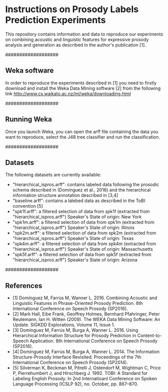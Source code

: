 # Instructions on Prosody Labels Prediction Experiments
This repository contains information and data to reproduce our experiments on combining acoustic and linguistic features for expressive prosody analysis and generation as described in the author's publication [1].

###################
## Weka software

In order to reproduce the experiments described in [1] you need to firstly download and install the Weka Data Mining software [2] from the following link http://www.cs.waikato.ac.nz/ml/weka/downloading.html

###################
## Running Weka
Once you launch Weka, you can open the arff file containing the data you want to reproduce, select the J48 tree classifier and run the classification.

###################
## Datasets

The following datasets are currently available:

- "hierarchical_ispros.arff": contains labeled data following the prosodic schema described in (Dominguez et al., 2016) and the hierarchical information structure annotation described in [3,4]
- "baseline.arff": contains a lalebed data as described in the ToBI convention [5] 
- "spk1f.arff": a filtered selection of data from spk1f (extracted from "hierarchical_ispros.arff") 
              Speaker's State of origin: New York
- "spk1m.arff": a filtered selection of data from spk1m (extracted from "hierarchical_ispros.arff")
              Speaker's State of origin: Illinois
- "spk2m.arff": a filtered selection of data from spk2m (extracted from "hierarchical_ispros.arff")
              Speaker's State of origin: Texas
- "spk4m.arff": a filtered selection of data from spk4m (extracted from "hierarchical_ispros.arff")
              Speaker's State of origin: Massachusetts
- "spk5f.arff": a filtered selection of data from spk5f (extracted from "hierarchical_ispros.arff")
              Speaker's State of origin: Arizona


###################
## References

- [1] Domínguez M, Farrús M, Wanner L.  2016.  Combining Acoustic and Linguistic Features in Phrase-Oriented Prosody Prediction. 8th International Conference on Speech Prosody (SP2016).
- [2] Mark Hall, Eibe Frank, Geoffrey Holmes, Bernhard Pfahringer, Peter Reutemann, Ian H. Witten (2009). The WEKA Data Mining Software: An Update. SIGKDD Explorations, Volume 11, Issue 1.
- [3] Domínguez M, Farrús M, Burga A, Wanner L.  2016.  Using Hierarchical Information Structure for Prosody Prediction in Content-to-Speech Application. 8th International Conference on Speech Prosody (SP2016).
- [4] Domínguez M, Farrús M, Burga A, Wanner L.  2014.  The Information Structure-Prosody Interface Revisited. Proceedings of the 7th International Conference on Speech Prosody (SP2014).
- [5] Silverman K, Beckman M, Pitrelli J, Ostendorf M, Wightman C, Price P, Pierrehumbert J, and
Hirschberg J. 1992. TOBI: A Standard for Labeling English Prosody. In 2nd Internatioanl Conference on Spoken Language Processing (ICSLP 92), no. October, pp. 867–870.
